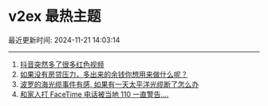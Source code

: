 # v2ex 最热主题

最近更新时间: 2024-11-21 14:03:14

--- 
1. [抖音突然多了很多红色视频](https://www.v2ex.com/t/1091366) 
2. [如果没有房贷压力，多出来的余钱你想用来做什么呢？](https://www.v2ex.com/t/1091378) 
3. [波罗的海光缆事件有感, 如果有一天太平洋光缆断了怎么办](https://www.v2ex.com/t/1091379) 
4. [和家人打 FaceTime 电话被当地 110 一直警告....](https://www.v2ex.com/t/1091429) 
